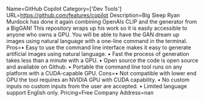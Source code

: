Name=GitHub Copilot
Category=['Dev Tools']
URL=https://github.com/features/copilot
Description=Big Sleep Ryan Murdock has done it again combining OpenAIs CLIP and the generator from a BigGAN! This repository wraps up his work so it is easily accessible to anyone who owns a GPU. You will be able to have the GAN dream up images using natural language with a one-line command in the terminal.
Pros=• Easy to use the command line interface makes it easy to generate artificial images using natural language. • Fast the process of generation takes less than a minute with a GPU. • Open source the code is open source and available on Github. • Portable the command line tool runs on any platform with a CUDA-capable GPU.
Cons=• Not compatible with lower end GPU the tool requires an NVIDIA GPU with CUDA capability. • No custom inputs no custom inputs from the user are accepted. • Limited language support English only.
Pricing=Free
Company Address=nan
